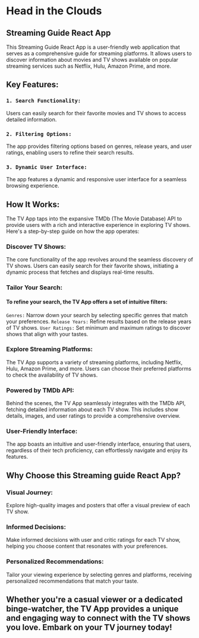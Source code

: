# Head in the Clouds

## Streaming Guide React App

This Streaming Guide React App is a user-friendly web application that serves as a comprehensive guide for streaming platforms. It allows users to discover information about movies and TV shows available on popular streaming services such as Netflix, Hulu, Amazon Prime, and more.

## Key Features:

### `1. Search Functionality:`
Users can easily search for their favorite movies and TV shows to access detailed information.

### `2. Filtering Options:`
The app provides filtering options based on genres, release years, and user ratings, enabling users to refine their search results.

### `3. Dynamic User Interface:`
The app features a dynamic and responsive user interface for a seamless browsing experience.

## How It Works:
The TV App taps into the expansive TMDb (The Movie Database) API to provide users with a rich and interactive experience in exploring TV shows. Here's a step-by-step guide on how the app operates:

### Discover TV Shows: 
The core functionality of the app revolves around the seamless discovery of TV shows. Users can easily search for their favorite shows, initiating a dynamic process that fetches and displays real-time results.

### Tailor Your Search: 
#### To refine your search, the TV App offers a set of intuitive filters:
`Genres:` Narrow down your search by selecting specific genres that match your preferences.
`Release Years:` Refine results based on the release years of TV shows.
`User Ratings:` Set minimum and maximum ratings to discover shows that align with your tastes.

### Explore Streaming Platforms:
The TV App supports a variety of streaming platforms, including Netflix, Hulu, Amazon Prime, and more. Users can choose their preferred platforms to check the availability of TV shows.

### Powered by TMDb API:
Behind the scenes, the TV App seamlessly integrates with the TMDb API, fetching detailed information about each TV show. This includes show details, images, and user ratings to provide a comprehensive overview.

### User-Friendly Interface:
The app boasts an intuitive and user-friendly interface, ensuring that users, regardless of their tech proficiency, can effortlessly navigate and enjoy its features.

## Why Choose this Streaming guide React App?

### Visual Journey:
Explore high-quality images and posters that offer a visual preview of each TV show.

### Informed Decisions:
Make informed decisions with user and critic ratings for each TV show, helping you choose content that resonates with your preferences.

### Personalized Recommendations:
Tailor your viewing experience by selecting genres and platforms, receiving personalized recommendations that match your taste.

## Whether you're a casual viewer or a dedicated binge-watcher, the TV App provides a unique and engaging way to connect with the TV shows you love. Embark on your TV journey today!